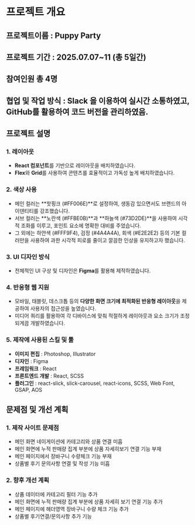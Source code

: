 # 프로젝트 개요

## 프로젝트이름 : Puppy Party
## 프로젝트 기간 : 2025.07.07~11 (총 5일간)
## 참여인원 총 4명
## 협업 및 작업 방식 : Slack 을 이용하여 실시간 소통하였고, GitHub를 활용하여 코드 버전을 관리하였음.

## 프로젝트 설명
### 1. 레이아웃
- **React 컴포넌트**를 기반으로 레이아웃을 배치하였습니다.
- **Flex**와 **Grid**를 사용하여 콘텐츠를 효율적이고 가독성 높게 배치하였습니다.

### 2. 색상 사용
- 메인 컬러는 **핫핑크 (#FF006E)**로 설정하여, 생동감 있으면서도 브랜드의 아이덴티티를 강조했습니다.
- 서브 컬러는 **노란색 (#FFBE0B)**과 **하늘색 (#73D2DE)**을 사용하여 시각적 조화를 이루고, 포인트 요소에 명확한 대비를 주었습니다.
- 그 외에는 하얀색 (#FFF9F4), 검정 (#4A4A4A), 회색 (#E2E2E2) 등의 기본 컬러만을 사용하여 과한 시각적 피로를 줄이고 깔끔한 인상을 유지하고자 했습니다.

### 3. UI 디자인 방식
- 전체적인 UI 구상 및 디자인은 **Figma**를 활용해 제작하였습니다.

### 4. 반응형 웹 지원
- 모바일, 태블릿, 데스크톱 등의 **다양한 화면 크기에 최적화된 반응형 레이아웃**을 제공하여 사용자의 접근성을 높였습니다.
- 미디어 쿼리를 활용하여 각 디바이스에 맞춰 적절하게 레이아웃과 요소 크기가 조정되게끔 개발하였습니다.

### 5. 제작에 사용된 스킬 및 툴
- **이미지 편집** : Photoshop, Illustrator 
- **디자인** : Figma
- **프레임워크** : React
- **프론트엔드 개발** : React, SCSS
- **플러그인** : react-slick, slick-carousel, react-icons, SCSS, Web Font, GSAP, AOS


## 문제점 및 개선 계획
### 1. 제작 사이트 문제점
- 메인 화면 네이게이션에 카테고리와 상품 연결 미흡
- 메인 화면에 누적 판매량 집계 부분에 상품 자세히보기 연결 기능 부재
- 메인 페이지에서 장바구니 수량체크 기능 부재
- 상품별 후기 문의사항 연결 및 작성 기능 미흡

### 2. 향후 개선 계획
- 상품 데이터에 카테고리 필터 기능 추가
- 메인 화면에 누적 판매량 집계 부분에 상품 자세히 보기 연결 기능 추가
- 메인 페이지에 헤더영역 장바구니 수량 체크 기능 추가
- 상품별 후기연결/문의사항 추가 기능

